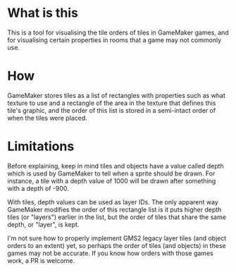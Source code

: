 # What is this
This is a tool for visualising the tile orders of tiles in GameMaker games, and for visualising certain properties in rooms that a game may not commonly use.
# How
GameMaker stores tiles as a list of rectangles with properties such as what texture to use and a rectangle of the area in the texture that defines this tile's graphic, and the order of this list is stored in a semi-intact order of when the tiles were placed.
# Limitations
Before explaining, keep in mind tiles and objects have a value called depth which is used by GameMaker to tell when a sprite should be drawn. For instance, a tile with a depth value of 1000 will be drawn after something with a depth of -900.

With tiles, depth values can be used as layer IDs.
The only apparent way GameMaker modifies the order of this rectangle list is it puts higher depth tiles (or "layers") earlier in the list, but the order of tiles that share the same depth, or "layer", is kept.

I'm not sure how to properly implement GMS2 legacy layer tiles (and object orders to an extent) yet, so perhaps the order of tiles (and objects) in these games may not be accurate. If you know how orders with those games work, a PR is welcome.
